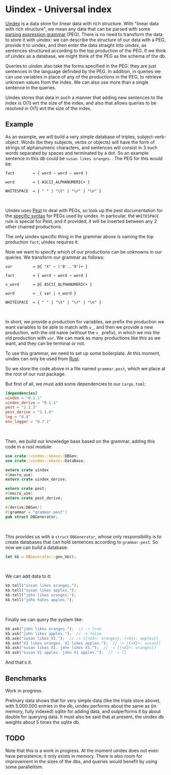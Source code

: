 # Uindex - Universal index

[Uindex][0] is a data store for linear data with rich structure.
With "linear data with rich structure",
we mean any data that can be parsed with some [parsing expression grammar][1] (PEG).
There is no need to transform the data to store it with uindex:
we can describe the structure of our data with a PEG, provide it to uindex,
and then enter the data straight into uindex,
as sentences structured according to the top production of the PEG.
If we think of uindex as a database, we might think of the PEG as the schema of the db.

Queries to uindex also take the forms specified in the PEG:
they are just sentences in the language definded by the PEG.
In addition, in queries we can use variables in place of any of the productions in the PEG,
to retrieve unknown values from the index.
We can also use more than a single sentence in the queries.

Uindex stores that data in such a manner that
adding new sentences to the index is O(1) wrt the size of the index,
and also that allows queries to be resolved in O(1) wrt the size of the index.

## Example

As an example, we will build a very simple database of triples, subject-verb-object.
Words (be they subjects, verbs or objects) will have the form of strings of alphanumeric characters,
and sentences will consist in 3 such words separated by spaces and terminated by a dot.
So an example sentence in this db could be ``susan likes oranges.``.
The PEG for this would be:

```pest
fact        = { word ~ word ~ word }

word        = { ASCII_ALPHANUMERIC+ }

WHITESPACE  = { " " | "\t" | "\r" | "\n" }
```
&nbsp;
&nbsp;

Uindex uses [Pest][2] to deal with PEGs, so look up the pest documentation for the [specific
syntax][4] for PEGs used by uindex. In particular, the ``WHITESPACE`` rule is special for Pest,
and if provided, it will be inserted between any 2 other chained productions.

The only uindex specific thing in the grammar above is naming the top production ``fact``;
uindex requires it.

Now we want to specify which of our productions can be unknowns in our queries.
We transform our grammar as follows:

```pest
var         = @{ "X" ~ ('0'..'9')+ }

fact        = { word ~ word ~ word }

v_word      = @{ ASCII_ALPHANUMERIC+ }

word        = _{ var | v_word }

WHITESPACE  = { " " | "\t" | "\r" | "\n" }
```
&nbsp;
&nbsp;

In short, we provide a production for variables, we prefix the production we want variables to be able to match
with ``v_``, and then we provide a new production, with the old name (without the ``v_`` prefix),
in which we mix the old production with `var`.
We can mark as many productions like this as we want, and they can be terminal or not.

To use this grammar, we need to set up some boilerplate. At this moment, uindex can only be used from [Rust][3].

So we store the code above in a file named ``grammar.pest``, which we place at the root of our rust package.

But first of all, we must add some dependencies to our `Cargo.toml`:

```toml
[dependencies]
uindex = "0.1.1"
uindex_derive = "0.1.1"
pest = "2.1.3"
pest_derive = "2.1.0"
log = "0.4"
env_logger = "0.7.1"
```
&nbsp;
&nbsp;

Then, we build our knowledge base based on the grammar, adding this code in a rust module:

```rust
use crate::uindex::kbase::DBGen;
use crate::uindex::kbase::DataBase;

extern crate uindex
#[macro_use]
extern crate uindex_derive;

extern crate pest;
#[macro_use]
extern crate pest_derive;

#[derive(DBGen)]
#[grammar = "grammar.pest"]
pub struct DBGenerator;
```
&nbsp;
&nbsp;

This provides us with a ``struct`` ``DBGenerator``, whose only responsibility is to
create databases that can hold sentences according to ``grammar.pest``.
So now we can build a database:

```rust
let kb = DBGenerator::gen_kb();
```
&nbsp;
&nbsp;

We can add data to it:

```rust
kb.tell("susan likes oranges.");
kb.tell("susan likes apples.");
kb.tell("john likes oranges.");
kb.tell("john hates apples.");
```
&nbsp;
&nbsp;

Finally we can query the system like:

```rust
kb.ask("john likes oranges.");  // -> true
kb.ask("john likes apples.");  // -> false
kb.ask("susan likes X1.");  // -> [{<X1>: oranges}, {<X1>: apples}]
kb.ask("X1 likes oranges. X1 likes apples.");  // -> [{<X1>: susan}]
kb.ask("susan likes X1. john likes X1.");  // -> [{<X1>: oranges}]
kb.ask("susan X1 apples. john X1 apples.");  // -> []
```

And that's it.

## Benchmarks

Work in progress.

Prelinary data shows that for very simple data (like the triple store above),
with 5.000.000 entries in the db, uindex performs about the same as (in memory, fully indexed) sqlite
for adding data, and outperforms it by about double for querying data.
It must also be said that at present, the uindex db weights about 5 times the sqlite db.

## TODO

Note that this is a work in progress. At the moment uindex does not even have persistence;
it only exists in memory. There is also room for improvement in the sizes of the dbs,
and queries would benefit by using some parallellism.

[0]:https://uindex.modus_ponens.net
[1]:https://en.wikipedia.org/wiki/Parsing_expression_grammar
[2]:https://pest.rs
[3]:https://www.rust-lang.org
[4]:https://pest.rs/book/grammars/syntax.html

